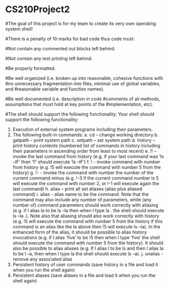 # CS210Project2

#The goal of this project is for my team to create its very own operating system shell!

#There is a penalty of 10 marks for bad code thus code must:

#Not contain any commented out blocks left behind.

#Not contain any test printing left behind.

#Be properly formatted.

#Be well organized (i.e. broken up into reasonable, cohesive functions with
#no unnecessary fragmentation into files, minimal use of global variables, and
#reasonable variable and function names).

#Be well documented (i.e. description in code
#comments of all methods, assumptions that must hold at key points of the
#implementation, etc).

#The shell should support the following functionality:
Your shell should support the following functionality:
1. Execution of external system programs including their parameters.
2. The following built-in commands:
  a. cd – change working directory
  b. getpath – print system path
  c. setpath – set system path
  d. history – print history contents (numbered list of commands in history
    including their parameters in ascending order from least to most recent)
  e. !! – invoke the last command from history (e.g. if your last command
    was ‘ls –lF’ then ‘!!’ should execute ‘ls –lF’)
  f. !<no> - invoke command with number <no> from history (e.g. !5 will
  execute the command with number 5 from the history)
  g. !-<no> - invoke the command with number the number of the current
  command minus <no> (e.g. !-3 if the current command number is 5 will
  execute the command with number 2, or !-1 will execute again the last
  command)
  h. alias – print all set aliases (alias plus aliased command)
  i. alias <name> <command> - alias name to be the command. Note that
  the command may also include any number of parameters, while (any
  number of) command parameters should work correctly with aliasing
  (e.g. if I alias la to be ls –la then when I type la . the shell should execute
  ls –la .). Note also that aliasing should also work correctly with history
  (e.g. !5 will execute the command with number 5 from the history if this
  command is an alias like the la above then !5 will execute ls –la). In the
  enhanced form of the alias, it should be possible to alias history
  invocations (e.g. if I alias ‘five’ to be !5 then when I type ‘five’ the shell
  should execute the command with number 5 from the history). It should
  also be possible to alias aliases (e.g. If I alias l to be ls and then I alias la
  to be l –a, then when I type la the shell should execute ls –a).
  j. unalias <command> - remove any associated alias
3. Persistent history of user commands (save history in a file and load it when you run
the shell again)
4. Persistent aliases (save aliases in a file and load it when you run the shell again)
